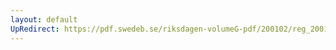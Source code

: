 ```yaml
---
layout: default
UpRedirect: https://pdf.swedeb.se/riksdagen-volumeG-pdf/200102/reg_200102/reg_200102_0328.pdf
---
```

